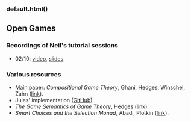 ### default.html()


Open Games
-----------------


### Recordings of Neil's tutorial sessions

* 02/10: [video](https://strath.zoom.us/rec/share/UkZFIt3KZcdRdXGS5SdGWkIfh2G8slWcBAk_nKxCHLZxef5iKoze6lZhcLFr5Byr.WUiltCImCIsdgDiF), [slides](./opengames-tutorial-2020/slides01.pdf).


### Various resources

* Main paper: *Compositional Game Theory*, Ghani, Hedges, Winschel, Zahn ([link](https://dl.acm.org/doi/10.1145/3209108.3209165)).
* Jules' implementation ([GitHub](https://github.com/jules-hedges/open-games-hs)).
* *The Game Semantics of Game Theory*, Hedges ([link](https://arxiv.org/abs/1904.11287)).
* *Smart Choices and the Selection Monad*, Abadi, Plotkin ([link](https://arxiv.org/abs/2007.08926)).
